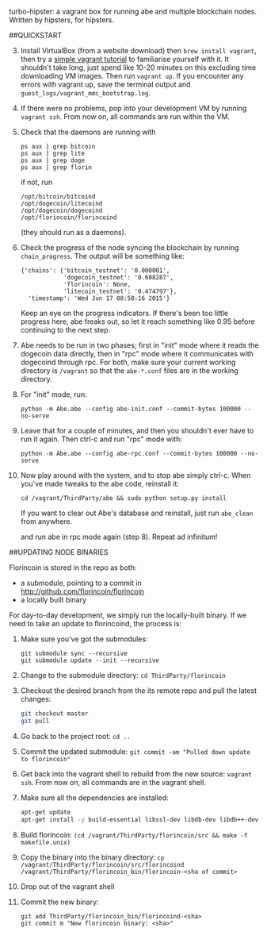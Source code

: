 turbo-hipster: a vagrant box for running abe and multiple blockchain nodes. Written by hipsters, for hipsters.

##QUICKSTART

3. Install VirtualBox (from a website download) then `brew install vagrant`, then try a [simple vagrant tutorial](http://docs.vagrantup.com/v2/getting-started/index.html) to familiarise yourself with it. It shouldn't take long, just spend like 10-20 minutes on this excluding time downloading VM images. Then run `vagrant up`. If you encounter any errors with vagrant up, save the terminal output and `guest_logs/vagrant_mmc_bootstrap.log`.

4. If there were no problems, pop into your development VM by running `vagrant ssh`. From now on, all commands are run within the VM.

5. Check that the daemons are running with
    ```
    ps aux | grep bitcoin
    ps aux | grep lite
    ps aux | grep doge
    ps aux | grep florin
    ```
    if not, run
    ```
    /opt/bitcoin/bitcoind
    /opt/dogecoin/litecoind
    /opt/dogecoin/dogecoind
    /opt/florincoin/florincoind
    ```
    (they should run as a daemons).

6. Check the progress of the node syncing the blockchain by running `chain_progress`. The output will be something like:
    ```
    {'chains': {'bitcoin_testnet': '0.000001',
                'dogecoin_testnet': '0.608287',
                'florincoin': None,
                'litecoin_testnet': '0.474797'},
      'timestamp': 'Wed Jun 17 08:58:16 2015'}
    ```
    Keep an eye on the progress indicators. If there's been too little progress here, abe freaks out, so let it reach something like 0.95 before continuing to the next step.

7. Abe needs to be run in two phases; first in "init" mode where it reads the dogecoin data directly, then in "rpc" mode where it communicates with dogecoind through rpc. For both, make sure your current working directory is `/vagrant` so that the `abe-*.conf` files are in the working directory.

8. For "init" mode, run:
    ```
    python -m Abe.abe --config abe-init.conf --commit-bytes 100000 --no-serve
    ```

9. Leave that for a couple of minutes, and then you shouldn't ever have to run it again. Then ctrl-c and run "rpc" mode with:
    ```
    python -m Abe.abe --config abe-rpc.conf --commit-bytes 100000 --no-serve
    ```

10. Now play around with the system, and to stop abe simply ctrl-c. When you've made tweaks to the abe code, reinstall it:

    ```
    cd /vagrant/ThirdParty/abe && sudo python setup.py install
    ```

    If you want to clear out Abe's database and reinstall, just run `abe_clean` from anywhere.

    and run abe in rpc mode again (step 8). Repeat ad infinitum!

##UPDATING NODE BINARIES

Florincoin is stored in the repo as both:

- a submodule, pointing to a commit in http://github.com/florincoin/florincoin
- a locally built binary

For day-to-day development, we simply run the locally-built binary. If we need to take an update to florincoind, the process is:

1. Make sure you've got the submodules:

    ```
    git submodule sync --recursive
    git submodule update --init --recursive
    ```

2. Change to the submodule directory: `cd ThirdParty/florincoin`

3. Checkout the desired branch from the its remote repo and pull the latest changes:

    ```sh
    git checkout master
    git pull
    ```

5. Go back to the project root: `cd ..`

6. Commit the updated submodule: `git commit -am "Pulled down update to florincoin"`

6. Get back into the vagrant shell to rebuild from the new source: `vagrant ssh`. From now on, all commands are in the vagrant shell.

7. Make sure all the dependencies are installed:

    ```sh
    apt-get update
    apt-get install -y build-essential libssl-dev libdb-dev libdb++-dev libboost-all-dev libqrencode-dev libminiupnpc-dev
    ```

8. Build florincoin: `(cd /vagrant/ThirdParty/florincoin/src && make -f makefile.unix)`

9. Copy the binary into the binary directory: `cp /vagrant/ThirdParty/florincoin/src/florincoind /vagrant/ThirdParty/florincoin_bin/florincoin-<sha of commit>`

10. Drop out of the vagrant shell

10. Commit the new binary:

    ```
    git add ThirdParty/florincoin_bin/florincoind-<sha>
    git commit m "New florincoin binary: <sha>"
    ```